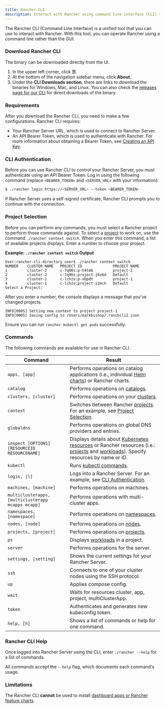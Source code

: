 ```yaml
---
title: Rancher CLI
description: Interact with Rancher using command line interface (CLI) tools from your workstation.
---
```


<head>
  <link rel="canonical" href="https://ranchermanager.docs.rancher.com/reference-guides/cli-with-rancher/rancher-cli"/>
</head>

The Rancher CLI (Command Line Interface) is a unified tool that you can use to interact with Rancher. With this tool, you can operate Rancher using a command line rather than the GUI.

### Download Rancher CLI

The binary can be downloaded directly from the UI.

1. In the upper left corner, click **☰**.
1. At the bottom of the navigation sidebar menu, click **About**.
1. Under the **CLI Downloads section**, there are links to download the binaries for Windows, Mac, and Linux. You can also check the [releases page for our CLI](https://github.com/rancher/cli/releases) for direct downloads of the binary.

### Requirements

After you download the Rancher CLI, you need to make a few configurations. Rancher CLI requires:

- Your Rancher Server URL, which is used to connect to Rancher Server.
- An API Bearer Token, which is used to authenticate with Rancher. For more information about obtaining a Bearer Token, see [Creating an API Key](../user-settings/api-keys.md).

### CLI Authentication

Before you can use Rancher CLI to control your Rancher Server, you must authenticate using an API Bearer Token. Log in using the following command (replace `<BEARER_TOKEN>` and `<SERVER_URL>` with your information):

```bash
$ ./rancher login https://<SERVER_URL> --token <BEARER_TOKEN>
```

If Rancher Server uses a self-signed certificate, Rancher CLI prompts you to continue with the connection.

### Project Selection

Before you can perform any commands, you must select a Rancher project to perform those commands against. To select a [project](../../how-to-guides/new-user-guides/manage-clusters/projects-and-namespaces.md) to work on, use the command `./rancher context switch`. When you enter this command, a list of available projects displays. Enter a number to choose your project.

**Example: `./rancher context switch` Output**
```
User:rancher-cli-directory user$ ./rancher context switch
NUMBER    CLUSTER NAME   PROJECT ID              PROJECT NAME
1         cluster-2      c-7q96s:p-h4tmb         project-2
2         cluster-2      c-7q96s:project-j6z6d   Default
3         cluster-1      c-lchzv:p-xbpdt         project-1
4         cluster-1      c-lchzv:project-s2mch   Default
Select a Project:
```

After you enter a number, the console displays a message that you've changed projects.

```
INFO[0005] Setting new context to project project-1
INFO[0005] Saving config to /Users/markbishop/.ranchcli2.json
```

Ensure you can run `rancher kubectl get pods` successfully.

### Commands

The following commands are available for use in Rancher CLI.

| Command  | Result  |
|---|---|
| `apps, [app]`  | Performs operations on catalog applications (i.e., individual [Helm charts](https://docs.helm.sh/developing_charts/)) or Rancher charts.  |
| `catalog`  | Performs operations on [catalogs](../../pages-for-subheaders/helm-charts-in-rancher.md).  |
| `clusters, [cluster]`  | Performs operations on your [clusters](../../pages-for-subheaders/kubernetes-clusters-in-rancher-setup.md).  |
| `context`  | Switches between Rancher [projects](../../how-to-guides/new-user-guides/manage-clusters/projects-and-namespaces.md). For an example, see [Project Selection](#project-selection).  |
| `globaldns`  | Performs operations on global DNS providers and entries.  | 
| `inspect [OPTIONS] [RESOURCEID RESOURCENAME]`  | Displays details about [Kubernetes resources](https://kubernetes.io/docs/reference/kubectl/cheatsheet/#resource-types) or Rancher resources (i.e.: [projects](../../how-to-guides/new-user-guides/manage-clusters/projects-and-namespaces.md) and [workloads](../../pages-for-subheaders/workloads-and-pods.md)). Specify resources by name or ID.  |
| `kubectl`  | Runs [kubectl commands](https://kubernetes.io/docs/reference/kubectl/overview/#operations).   |
| `login, [l]`  | Logs into a Rancher Server. For an example, see [CLI Authentication](#cli-authentication).  |
| `machines, [machine]`  | Performs operations on machines.  |
| `multiclusterapps, [multiclusterapp mcapps mcapp]`  | Performs operations with multi-cluster apps.  |
| `namespaces, [namespace]`  | Performs operations on [namespaces](../../how-to-guides/new-user-guides/manage-namespaces.md).  |
| `nodes, [node]`  | Performs operations on [nodes](../../how-to-guides/new-user-guides/manage-clusters/nodes-and-node-pools.md).  |
| `projects, [project]`  | Performs operations on [projects](../../how-to-guides/new-user-guides/manage-clusters/projects-and-namespaces.md).  |
| `ps`  | Displays [workloads](../../pages-for-subheaders/workloads-and-pods.md) in a project.  |
| `server`  | Performs operations for the server.  |
| `settings, [setting]`  | Shows the current settings for your Rancher Server.  |
| `ssh`  | Connects to one of your cluster nodes using the SSH protocol.  |
| `up`  | Applies compose config.  |
| `wait`  | Waits for resources cluster, app, project, multiClusterApp.  |
| `token`  | Authenticates and generates new kubeconfig token.  |
| `help, [h]`  | Shows a list of commands or help for one command.  |


### Rancher CLI Help

Once logged into Rancher Server using the CLI, enter `./rancher --help` for a list of commands.

All commands accept the `--help` flag, which documents each command's usage.

### Limitations

The Rancher CLI **cannot** be used to install [dashboard apps or Rancher feature charts](../../pages-for-subheaders/helm-charts-in-rancher.md).
